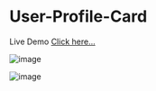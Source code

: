 # User-Profile-Card 

Live Demo [Click here...](https://vipul1432.github.io/User-Profile-Card/)

![image](https://user-images.githubusercontent.com/81670997/176987484-459ad731-491f-49ad-9b6b-7e36ddad4a60.png)

![image](https://user-images.githubusercontent.com/81670997/176987476-2b3e82e2-02e8-4cba-96c3-0e9fcc3f1acb.png)


